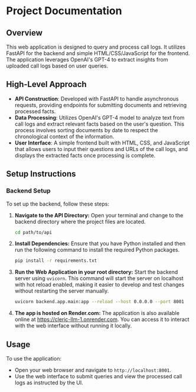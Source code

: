 # Project Documentation

## Overview

This web application is designed to query and process call logs. It utilizes FastAPI for the backend and simple HTML/CSS/JavaScript for the frontend. The application leverages OpenAI's GPT-4 to extract insights from uploaded call logs based on user queries.

## High-Level Approach
- **API Construction**: Developed with FastAPI to handle asynchronous requests, providing endpoints for submitting documents and retrieving processed facts.
- **Data Processing**: Utilizes OpenAI's GPT-4 model to analyze text from call logs and extract relevant facts based on the user's question. This process involves sorting documents by date to respect the chronological context of the information.
- **User Interface**: A simple frontend built with HTML, CSS, and JavaScript that allows users to input their questions and URLs of the call logs, and displays the extracted facts once processing is complete.

## Setup Instructions

### Backend Setup

To set up the backend, follow these steps:

1. **Navigate to the API Directory:**
   Open your terminal and change to the backend directory where the project files are located.

   ```bash
   cd path/to/api
   ```

2. **Install Dependencies:**
   Ensure that you have Python installed and then run the following command to install the required Python packages.

   ```bash
   pip install -r requirements.txt
   ```

3. **Run the Web Application in your root directory:**
   Start the backend server using `uvicorn`. This command will start the server on localhost with hot reload enabled, making it easier to develop and test changes without restarting the server manually.

   ```bash
   uvicorn backend.app.main:app --reload --host 0.0.0.0 --port 8001
   ```
4. **The app is hosted on Render.com:**
   The application is also available online at https://cleric-llm-1.onrender.com. You can access it to interact with the web interface without running it locally.

## Usage

To use the application:

- Open your web browser and navigate to `http://localhost:8001`.
- Use the web interface to submit queries and view the processed call logs as instructed by the UI.



